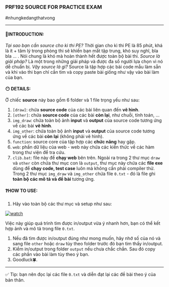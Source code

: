 ### PRF192 SOURCE FOR PRACTICE EXAM
#nhungkedangthatvong

---
#### 🚩INTRODUCTION:
*Tại sao bạn cần source cho kì thi PE?*
Thời gian cho kì thi PE là 85 phút, khá là ít + tâm lý trong phòng thi sẽ khiến bạn mất tập trung, khó suy nghĩ, bla bla ... . Nói chung là khó mà hoàn thành hết được toàn bộ bài thi.
*Source là giải pháp?*
Là một trong những giải pháp và được đa số người lựa chọn vì nó dễ chuẩn bị.
*Vậy source là gì?*
Source là tập hợp các bài code mẫu làm sẵn và khi vào thi bạn chỉ cần tìm và copy paste bài giống như vậy vào bài làm của bạn.
#### 😶 DETAILS:
Ở chiếc **source** này bao gồm 6 folder và 1 file trọng yếu như sau:
1. `[draw]`: chứa **source code** của các bài liên quan đến **vẽ hình**.
2. `[other]`: chứa **source code** của các bài **còn lại**, như chuỗi, tính toán, ...
3. `img_draw`: chứa toàn bộ ảnh **input** và **output** của source code tương ứng về các bài **vẽ hình**.
4. `img_other`: chứa toàn bộ ảnh **input** và **output** của source code tương ứng về các bài **còn lại** (không phải vẽ hình).
5. `function`: source core của tập hợp các **chức năng** hay gặp.
6. `web`: phần dữ liệu của web - web này chứa các kiến thức về các hàm trong thư viện để tra cứu.
7. `clib.bat`: file này để **chạy web** bên trên.
Ngoài ra trong 2 thư mục `draw` và `other` còn chứa thư mục con là `output`, thư mục này chứa các **file exe** dùng để **chạy code, test case** luôn mà không cần phải compiler thử.
Trong 2 thư mục `img_draw` và `img_other` chứa file `0.txt` - đó là file ghi **toàn bộ các mô tả và đề bài** tương ứng.
#### ❓HOW TO USE:
1. Hãy vào toàn bộ các thư mục và setup như sau:

[![watch]()](https://github.com/laam-la4m/prf_by_nkdtv/assets/143879541/e1ea25de-3bf0-451d-b561-8c200da9b82e)

Việc này giúp quá trình tìm được in/output vừa ý nhanh hơn, bạn có thể kết hợp ảnh và mô tả trong file `0.txt`.
1. Nếu đã tìm được in/output đúng như mong muốn, hãy nhớ số của nó và sang file `other` hoặc `draw` tùy theo folder trước đó bạn tìm thấy in/output.
2. Kiểm in/output trong folder `output` nếu chưa chắc chắn. Sau đó copy các phần vào bài làm tùy theo ý bạn.
3. Goodluck🍀.
---
✅ Tip: bạn nên đọc lại các file `0.txt` và diễn đạt lại các đề bài theo ý của bản thân.